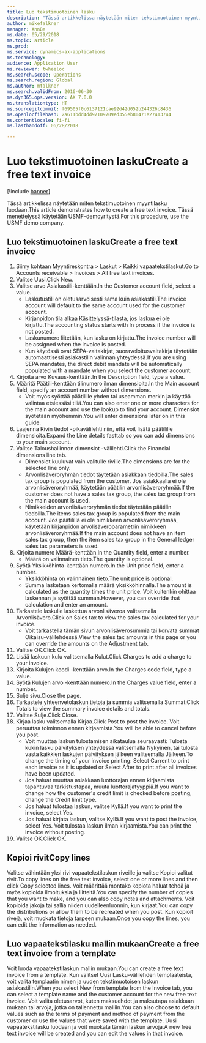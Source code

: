 ```yaml
--- 
title: Luo tekstimuotoinen lasku
description: "Tässä artikkelissa näytetään miten tekstimuotoinen myyntilasku luodaan."
author: mikefalkner
manager: AnnBe
ms.date: 05/29/2018
ms.topic: article
ms.prod: 
ms.service: dynamics-ax-applications
ms.technology: 
audience: Application User
ms.reviewer: twheeloc
ms.search.scope: Operations
ms.search.region: Global
ms.author: mfalkner
ms.search.validFrom: 2016-06-30
ms.dyn365.ops.version: AX 7.0.0
ms.translationtype: HT
ms.sourcegitcommit: f69505f0c6137121cae92d42d052b244326c8436
ms.openlocfilehash: 2a611bdd4dd97109709ed355eb80471e27413744
ms.contentlocale: fi-fi
ms.lasthandoff: 06/28/2018

---
```


# <a name="create-a-free-text-invoice"></a><span data-ttu-id="2c8c2-103">Luo tekstimuotoinen lasku</span><span class="sxs-lookup"><span data-stu-id="2c8c2-103">Create a free text invoice</span></span>

[!include [banner](../includes/banner.md)]

<span data-ttu-id="2c8c2-104">Tässä artikkelissa näytetään miten tekstimuotoinen myyntilasku luodaan.</span><span class="sxs-lookup"><span data-stu-id="2c8c2-104">This article demonstrates how to create a free text invoice.</span></span> <span data-ttu-id="2c8c2-105">Tässä menettelyssä käytetään USMF-demoyritystä.</span><span class="sxs-lookup"><span data-stu-id="2c8c2-105">For this procedure, use the USMF demo company.</span></span>

## <a name="create-a-free-text-invoice"></a><span data-ttu-id="2c8c2-106">Luo tekstimuotoinen lasku</span><span class="sxs-lookup"><span data-stu-id="2c8c2-106">Create a free text invoice</span></span>

1. <span data-ttu-id="2c8c2-107">Siirry kohtaan Myyntireskontra > Laskut > Kaikki vapaatekstilaskut.</span><span class="sxs-lookup"><span data-stu-id="2c8c2-107">Go to Accounts receivable > Invoices > All free text invoices.</span></span>
2. <span data-ttu-id="2c8c2-108">Valitse Uusi.</span><span class="sxs-lookup"><span data-stu-id="2c8c2-108">Click New.</span></span>
3. <span data-ttu-id="2c8c2-109">Valitse arvo Asiakastili-kenttään.</span><span class="sxs-lookup"><span data-stu-id="2c8c2-109">In the Customer account field, select a value.</span></span>
    * <span data-ttu-id="2c8c2-110">Laskutustili on oletusarvoisesti sama kuin asiakastili.</span><span class="sxs-lookup"><span data-stu-id="2c8c2-110">The invoice account will default to the same account used for the customer account.</span></span>   
    * <span data-ttu-id="2c8c2-111">Kirjanpidon tila alkaa Käsittelyssä-tilasta, jos laskua ei ole kirjattu.</span><span class="sxs-lookup"><span data-stu-id="2c8c2-111">The accounting status starts with In process if the invoice is not posted.</span></span>   
    * <span data-ttu-id="2c8c2-112">Laskunumero liitetään, kun lasku on kirjattu.</span><span class="sxs-lookup"><span data-stu-id="2c8c2-112">The invoice number will be assigned when the invoice is posted.</span></span>  
    * <span data-ttu-id="2c8c2-113">Kun käytössä ovat SEPA-valtakirjat, suoraveloitusvaltakirja täytetään automaattisesti asiakastilin valinnan yhteydessä.</span><span class="sxs-lookup"><span data-stu-id="2c8c2-113">If you are using SEPA mandates, the direct debit mandate will be automatically populated with a mandate when you select the customer account.</span></span>  
4. <span data-ttu-id="2c8c2-114">Kirjoita arvo Kuvaus-kenttään.</span><span class="sxs-lookup"><span data-stu-id="2c8c2-114">In the Description field, type a value.</span></span>
5. <span data-ttu-id="2c8c2-115">Määritä Päätili-kenttään tilinumero ilman dimensioita.</span><span class="sxs-lookup"><span data-stu-id="2c8c2-115">In the Main account field, specify an account number without dimensions.</span></span>
    * <span data-ttu-id="2c8c2-116">Voit myös syöttää päätilille yhden tai useamman merkin ja käyttää valintaa etsiessäsi tiliä.</span><span class="sxs-lookup"><span data-stu-id="2c8c2-116">You can also enter one or more characters for the main account and use the lookup to find your account.</span></span> <span data-ttu-id="2c8c2-117">Dimensiot syötetään myöhemmin.</span><span class="sxs-lookup"><span data-stu-id="2c8c2-117">You will enter dimensions later on in this guide.</span></span>  
6. <span data-ttu-id="2c8c2-118">Laajenna Rivin tiedot -pikavälilehti niin, että voit lisätä päätilille dimensioita.</span><span class="sxs-lookup"><span data-stu-id="2c8c2-118">Expand the Line details fasttab so you can add dimensions to your main account.</span></span>
7. <span data-ttu-id="2c8c2-119">Valitse Taloushallinnon dimensiot -välilehti.</span><span class="sxs-lookup"><span data-stu-id="2c8c2-119">Click the Financial dimensions line tab.</span></span>
    * <span data-ttu-id="2c8c2-120">Dimensiot kuuluvat vain valitulle riville.</span><span class="sxs-lookup"><span data-stu-id="2c8c2-120">The dimensions are for the selected line only.</span></span>    
    * <span data-ttu-id="2c8c2-121">Arvonlisäveroryhmän tiedot täytetään asiakkaan tiedoilla.</span><span class="sxs-lookup"><span data-stu-id="2c8c2-121">The sales tax group is populated from the customer.</span></span> <span data-ttu-id="2c8c2-122">Jos asiakkaalla ei ole arvonlisäveroryhmää, käytetään päätilin arvonlisäveroryhmää.</span><span class="sxs-lookup"><span data-stu-id="2c8c2-122">If the customer does not have a sales tax group, the sales tax group from the main account is used.</span></span>  
    * <span data-ttu-id="2c8c2-123">Nimikkeiden arvonlisäveroryhmän tiedot täytetään päätilin tiedoilla.</span><span class="sxs-lookup"><span data-stu-id="2c8c2-123">The items sales tax group is populated from the main account.</span></span> <span data-ttu-id="2c8c2-124">Jos päätilillä ei ole nimikkeen arvonlisäveroryhmää, käytetään kirjanpidon arvolisäveroparametrin nimikkeen arvonlisäveroryhmää.</span><span class="sxs-lookup"><span data-stu-id="2c8c2-124">If the main account does not have an item sales tax group, then the item sales tax group in the General ledger sales tax parameters is used.</span></span>    
8. <span data-ttu-id="2c8c2-125">Kirjoita numero Määrä-kenttään.</span><span class="sxs-lookup"><span data-stu-id="2c8c2-125">In the Quantity field, enter a number.</span></span>
    * <span data-ttu-id="2c8c2-126">Määrä on valinnainen tieto.</span><span class="sxs-lookup"><span data-stu-id="2c8c2-126">The quantity is optional.</span></span>  
9. <span data-ttu-id="2c8c2-127">Syötä Yksikköhinta-kenttään numero.</span><span class="sxs-lookup"><span data-stu-id="2c8c2-127">In the Unit price field, enter a number.</span></span>
    * <span data-ttu-id="2c8c2-128">Yksikköhinta on valinnainen tieto.</span><span class="sxs-lookup"><span data-stu-id="2c8c2-128">The unit price is optional.</span></span>  
    * <span data-ttu-id="2c8c2-129">Summa lasketaan kertomalla määrä yksikköhinnalla.</span><span class="sxs-lookup"><span data-stu-id="2c8c2-129">The amount is calculated as the quantity times the unit price.</span></span> <span data-ttu-id="2c8c2-130">Voit kuitenkin ohittaa laskennan ja syöttää summan.</span><span class="sxs-lookup"><span data-stu-id="2c8c2-130">However, you can override that calculation and enter an amount.</span></span>  
10. <span data-ttu-id="2c8c2-131">Tarkastele laskulle laskettua arvonlisäveroa valitsemalla Arvonlisävero.</span><span class="sxs-lookup"><span data-stu-id="2c8c2-131">Click on Sales tax to view the sales tax calculated for your invoice.</span></span>
    * <span data-ttu-id="2c8c2-132">Voit tarkastella tämän sivun arvonlisäverosummia tai korvata summat Oikaisu-välilehdessä.</span><span class="sxs-lookup"><span data-stu-id="2c8c2-132">View the sales tax amounts in this page or you can override the amounts on the Adjustment tab.</span></span>  
11. <span data-ttu-id="2c8c2-133">Valitse OK.</span><span class="sxs-lookup"><span data-stu-id="2c8c2-133">Click OK.</span></span>
12. <span data-ttu-id="2c8c2-134">Lisää laskuun kulu valitsemalla Kulut.</span><span class="sxs-lookup"><span data-stu-id="2c8c2-134">Click Charges to add a charge to your invoice.</span></span> 
13. <span data-ttu-id="2c8c2-135">Kirjoita Kulujen koodi -kenttään arvo.</span><span class="sxs-lookup"><span data-stu-id="2c8c2-135">In the Charges code field, type a value.</span></span>
14. <span data-ttu-id="2c8c2-136">Syötä Kulujen arvo -kenttään numero.</span><span class="sxs-lookup"><span data-stu-id="2c8c2-136">In the Charges value field, enter a number.</span></span>
15. <span data-ttu-id="2c8c2-137">Sulje sivu.</span><span class="sxs-lookup"><span data-stu-id="2c8c2-137">Close the page.</span></span>
16. <span data-ttu-id="2c8c2-138">Tarkastele yhteenvetolaskun tietoja ja summia valitsemalla Summat.</span><span class="sxs-lookup"><span data-stu-id="2c8c2-138">Click Totals to view the summary invoice details and totals.</span></span>
17. <span data-ttu-id="2c8c2-139">Valitse Sulje.</span><span class="sxs-lookup"><span data-stu-id="2c8c2-139">Click Close.</span></span>
18. <span data-ttu-id="2c8c2-140">Kirjaa lasku valitsemalla Kirjaa.</span><span class="sxs-lookup"><span data-stu-id="2c8c2-140">Click Post to post the invoice.</span></span> <span data-ttu-id="2c8c2-141">Voit peruuttaa toiminnon ennen kirjaamista.</span><span class="sxs-lookup"><span data-stu-id="2c8c2-141">You will be able to cancel before you post.</span></span>
    * <span data-ttu-id="2c8c2-142">Voit muuttaa laskun tulostamisen aikataulua seuraavasti: Tulosta kukin lasku päivityksen yhteydessä valitsemalla Nykyinen, tai tulosta vasta kaikkien laskujen päivityksen jälkeen valitsemalla Jälkeen.</span><span class="sxs-lookup"><span data-stu-id="2c8c2-142">To change the timing of your invoice printing:  Select Current to print each invoice as it is updated   or  Select After to print after all invoices have been updated.</span></span>  
    * <span data-ttu-id="2c8c2-143">Jos haluat muuttaa asiakkaan luottorajan ennen kirjaamista tapahtuvaa tarkistustapaa, muuta luottorajatyyppiä.</span><span class="sxs-lookup"><span data-stu-id="2c8c2-143">If you want to change how the customer's credit limit is checked before posting, change the Credit limit type.</span></span>  
    * <span data-ttu-id="2c8c2-144">Jos haluat tulostaa laskun, valitse Kyllä.</span><span class="sxs-lookup"><span data-stu-id="2c8c2-144">If you want to print the invoice, select Yes.</span></span>  
    * <span data-ttu-id="2c8c2-145">Jos haluat kirjata laskun, valitse Kyllä.</span><span class="sxs-lookup"><span data-stu-id="2c8c2-145">If you want to post the invoice, select Yes.</span></span> <span data-ttu-id="2c8c2-146">Voit tulostaa laskun ilman kirjaamista.</span><span class="sxs-lookup"><span data-stu-id="2c8c2-146">You can print the invoice without posting.</span></span>  
19. <span data-ttu-id="2c8c2-147">Valitse OK.</span><span class="sxs-lookup"><span data-stu-id="2c8c2-147">Click OK.</span></span>

## <a name="copy-lines"></a><span data-ttu-id="2c8c2-148">Kopioi rivit</span><span class="sxs-lookup"><span data-stu-id="2c8c2-148">Copy lines</span></span>
<span data-ttu-id="2c8c2-149">Valitse vähintään yksi rivi vapaatekstilaskun riveille ja valitse Kopioi valitut rivit.</span><span class="sxs-lookup"><span data-stu-id="2c8c2-149">To copy lines on the free text invoice, select one or more lines and then click Copy selected lines.</span></span> <span data-ttu-id="2c8c2-150">Voit määrittää montako kopiota haluat tehdä ja myös kopioida ilmoituksia ja liitteitä.</span><span class="sxs-lookup"><span data-stu-id="2c8c2-150">You can specify the number of copies that you want to make, and you can also copy notes and attachments.</span></span> <span data-ttu-id="2c8c2-151">Voit kopioida jakoja tai sallia niiden uudelleenluonnin, kun kirjaat.</span><span class="sxs-lookup"><span data-stu-id="2c8c2-151">You can copy the distributions or allow them to be recreated when you post.</span></span> <span data-ttu-id="2c8c2-152">Kun kopioit rivejä, voit muokata tietoja tarpeen mukaan.</span><span class="sxs-lookup"><span data-stu-id="2c8c2-152">Once you copy the lines, you can edit the information as needed.</span></span> 

## <a name="create-a-free-text-invoice-from-a-template"></a><span data-ttu-id="2c8c2-153">Luo vapaatekstilasku mallin mukaan</span><span class="sxs-lookup"><span data-stu-id="2c8c2-153">Create a free text invoice from a template</span></span>
<span data-ttu-id="2c8c2-154">Voit luoda vapaatekstilaskun mallin mukaan.</span><span class="sxs-lookup"><span data-stu-id="2c8c2-154">You can create a free text invoice from a template.</span></span> <span data-ttu-id="2c8c2-155">Kun valitset Uusi Lasku-välilehden templaateista, voit valita templaatin nimen ja uuden tekstimuotoisen laskun asiakastilin.</span><span class="sxs-lookup"><span data-stu-id="2c8c2-155">When you select New from template from the Invoice tab, you can select a template name and the customer account for the new free text invoice.</span></span> <span data-ttu-id="2c8c2-156">Voit valita oletusarvot, kuten maksuehdot ja maksutapa asiakkaan mukaan tai arvoja, jotka on tallennettu malliin.</span><span class="sxs-lookup"><span data-stu-id="2c8c2-156">You can also choose to default values such as the terms of payment and method of payment from the customer or use the values that were saved with the template.</span></span> <span data-ttu-id="2c8c2-157">Uusi vapaatekstilasku luodaan ja voit muokata tämän laskun arvoja.</span><span class="sxs-lookup"><span data-stu-id="2c8c2-157">A new free text invoice will be created and you can edit the values in that invoice.</span></span> 


